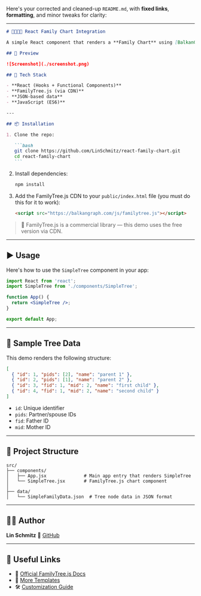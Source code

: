 Here's your corrected and cleaned-up `README.md`, with **fixed links**, **formatting**, and minor tweaks for clarity:

---

````markdown
# 👨‍👩‍👧‍👦 React Family Chart Integration

A simple React component that renders a **Family Chart** using [BalkanGraph's FamilyTree.js](https://balkangraph.com/OrgChartJS-Demos/FamilyTree). This example shows a minimal family tree with two parents and their children.

## 📸 Preview

![Screenshot](./screenshot.png)

## 🧰 Tech Stack

- **React (Hooks + Functional Components)**
- **FamilyTree.js (via CDN)**
- **JSON-based data**
- **JavaScript (ES6)**

---

## 📦 Installation

1. Clone the repo:

   ```bash
   git clone https://github.com/LinSchmitz/react-family-chart.git
   cd react-family-chart
   ```
````

2. Install dependencies:

   ```bash
   npm install
   ```

3. Add the FamilyTree.js CDN to your `public/index.html` file (you must do this for it to work):

   ```html
   <script src="https://balkangraph.com/js/familytree.js"></script>
   ```

> 🧠 FamilyTree.js is a commercial library — this demo uses the free version via CDN.

---

## ▶️ Usage

Here's how to use the `SimpleTree` component in your app:

```jsx
import React from 'react';
import SimpleTree from './components/SimpleTree';

function App() {
  return <SimpleTree />;
}

export default App;
```

---

## 🌳 Sample Tree Data

This demo renders the following structure:

```json
[
  { "id": 1, "pids": [2], "name": "parent 1" },
  { "id": 2, "pids": [1], "name": "parent 2" },
  { "id": 3, "fid": 1, "mid": 2, "name": "first child" },
  { "id": 4, "fid": 1, "mid": 2, "name": "second child" }
]
```

- `id`: Unique identifier
- `pids`: Partner/spouse IDs
- `fid`: Father ID
- `mid`: Mother ID

---

## 📂 Project Structure

```
src/
├── components/
│   ├── App.jsx              # Main app entry that renders SimpleTree
│   └── SimpleTree.jsx       # FamilyTree.js chart component
│
├── data/
│   └── SimpleFamilyData.json  # Tree node data in JSON format
```

---

## 🙋‍♂️ Author

**Lin Schmitz**
🔗 [GitHub](https://github.com/LinSchmitz)

---

## 🔗 Useful Links

- 📘 [Official FamilyTree.js Docs](https://balkangraph.com/OrgChartJS-Demos/FamilyTree)
- 🎨 [More Templates](https://balkangraph.com/OrgChartJS-Tutorials/Templates)
- 🛠️ [Customization Guide](https://balkangraph.com/OrgChartJS-Demos/FamilyTree)

```


```
